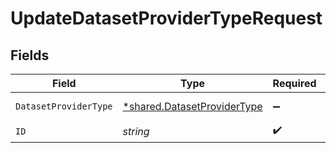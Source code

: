 # UpdateDatasetProviderTypeRequest


## Fields

| Field                                                                     | Type                                                                      | Required                                                                  | Description                                                               |
| ------------------------------------------------------------------------- | ------------------------------------------------------------------------- | ------------------------------------------------------------------------- | ------------------------------------------------------------------------- |
| `DatasetProviderType`                                                     | [*shared.DatasetProviderType](../../models/shared/datasetprovidertype.md) | :heavy_minus_sign:                                                        | DatasetProviderType object to be updated                                  |
| `ID`                                                                      | *string*                                                                  | :heavy_check_mark:                                                        | Unique ID                                                                 |